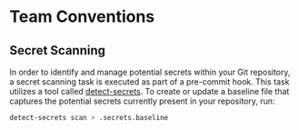 # Team Conventions

## Secret Scanning

In order to identify and manage potential secrets within your Git repository, a secret scanning task is executed as part of a pre-commit hook. This task utilizes a tool called [detect-secrets](https://github.com/Yelp/detect-secrets).
To create or update a baseline file that captures the potential secrets currently present in your repository, run:

```sh
detect-secrets scan > .secrets.baseline
```
